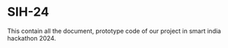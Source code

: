 # SIH-24
This contain all the document, prototype code of our project in smart india hackathon 2024.
